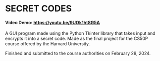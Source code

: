 # SECRET CODES #
#### Video Demo: <https://youtu.be/9UOk1ht8G5A> ####

A GUI program made using the Python Tkinter library that takes input and encrypts it into a secret code. Made as the final project for the CS50P course offered by the Harvard University.

Finished and submitted to the course authorities on February 28, 2024.
